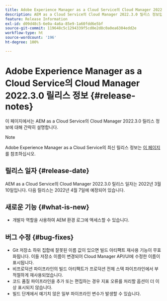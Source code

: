 ```yaml
---
title: Adobe Experience Manager as a Cloud Service의 Cloud Manager 2022.3.0 릴리스 정보
description: AEM as a Cloud Service의 Cloud Manager 2022.3.0 릴리스 정보입니다.
feature: Release Information
exl-id: d09d48c5-6e0a-4a6a-85e9-1a60fdd6e5bf
source-git-commit: 119648c5c1294339f5cd0e2d8c0a0ea6304edd2e
workflow-type: ht
source-wordcount: '196'
ht-degree: 100%

---
```


# Adobe Experience Manager as a Cloud Service의 Cloud Manager 2022.3.0 릴리스 정보 {#release-notes}

이 페이지에서는 AEM as a Cloud Service의 Cloud Manager 2022.3.0 릴리스 정보에 대해 간략히 설명합니다.

>[!NOTE]
>
>Adobe Experience Manager as a Cloud Service의 최신 릴리스 정보는 [이 페이지](/help/release-notes/release-notes-cloud/release-notes-current.md)를 참조하십시오.

## 릴리스 일자 {#release-date}

AEM as a Cloud Service의 Cloud Manager 2022.3.0 릴리스 일자는 2022년 3월 10일입니다. 다음 릴리스는 2022년 4월 7일에 예정되어 있습니다.

## 새로운 기능 {#what-is-new}

* 개발자 역할을 사용하여 AEM 환경 로그에 액세스할 수 있습니다.

## 버그 수정 {#bug-fixes}

* Git 저장소 하위 집합에 잘못된 이름 값이 있으면 빌드 아티팩트 재사용 기능이 무효화됩니다. 이들 저장소 이름이 변경되어 Cloud Manager API/UI에 수정한 이름이 표시됩니다.
* 비프로덕션 파이프라인의 빌드 아티팩트가 프로덕션 전체 스택 파이프라인에서 부적절하게 재사용되었습니다.
* 코드 품질 파이프라인을 추가 또는 편집하는 경우 지표 오류를 처리할 옵션이 더 이상 표시되지 않습니다.
* 빌드 단계에서 예기치 않은 일부 파이프라인 변수가 발생할 수 있습니다.
